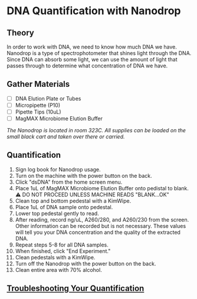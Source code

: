 # DNA Quantification with Nanodrop

## Theory
In order to work with DNA, we need to know how much DNA we have. Nanodrop is a type of spectrophotometer that shines light through the DNA. Since DNA can absorb some light, we can use the amount of light that passes through to determine what concentration of DNA we have. 

## Gather Materials 

- [ ] DNA Elution Plate or Tubes
- [ ] Micropipette (P10)
- [ ] Pipette Tips (10uL)
- [ ] MagMAX Microbiome Elution Buffer

*The Nanodrop is located in room 323C. All supplies can be loaded on the small black cart and taken over there or carried.*

## Quantification

1. Sign log book for Nanodrop usage.
2. Turn on the machine with the power button on the back.
3. Click "dsDNA" from the home screen menu. 
4. Place 1uL of MagMAX Microbiome Elution Buffer onto pedistal to blank. ⚠️ DO NOT PROCEED UNLESS MACHINE READS "BLANK...OK"
5. Clean top and bottom pedestal with a KimWipe.
6. Place 1uL of DNA sample onto pedestal.
7. Lower top pedestal gently to read.
8. After reading, record ng/uL, A260/280, and A260/230 from the screen. Other information can be recorded but is not necessary. These values will tell you your DNA concentration and the quality of the extracted DNA. 
9. Repeat steps 5-8 for all DNA samples. 
10. When finished, click "End Experiment."
11. Clean pedestals with a KimWipe. 
12. Turn off the Nanodrop with the power button on the back. 
13. Clean entire area with 70% alcohol.

## [Troubleshooting Your Quantification](https://github.com/gandalab/Protocols/blob/main/wetlab-protocols/troubleshooting/quantification.md)
